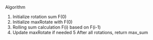 Algorithm

1. Initialize rotation sum F(0)
2. Initialize maxRotate with F(0)
3. Rolling sum calculation F(i) based on F(i-1)
4. Update maxRotate if needed
5  After all rotations, return max_sum 